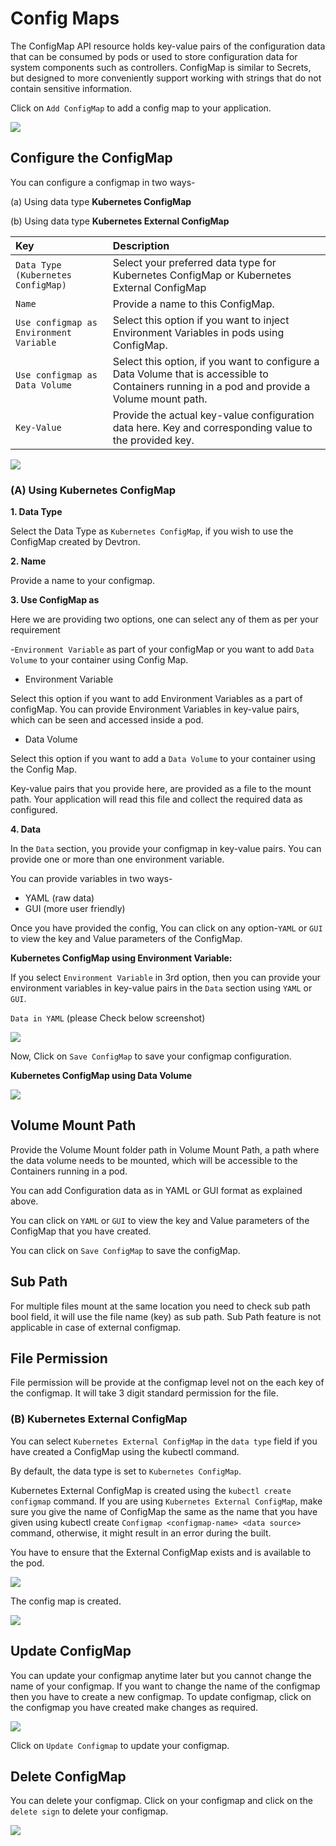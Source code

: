 # Config Maps

The ConfigMap API resource holds key-value pairs of the  configuration data that can be consumed by pods or used to store configuration data for system components such as controllers. ConfigMap is similar to Secrets, but designed to more conveniently support working with strings that do not contain sensitive information.

Click on `Add ConfigMap` to add a config map to your application.


![](https://devtron-public-asset.s3.us-east-2.amazonaws.com/images/creating-application/config-maps/config-map.jpg)

## Configure the ConfigMap

You can configure a configmap in two ways-

\(a\) Using data type **Kubernetes ConfigMap**

\(b\) Using data type **Kubernetes External ConfigMap**


| Key | Description |
| :--- | :--- |
| `Data Type (Kubernetes ConfigMap)` | Select your preferred data type for Kubernetes ConfigMap or Kubernetes External ConfigMap |
| `Name` | Provide a name to this ConfigMap. |
| `Use configmap as Environment Variable` | Select this option if you want to inject Environment Variables in pods using ConfigMap. |
| `Use configmap as Data Volume` | Select this option, if you want to configure a Data Volume that is accessible to Containers running in a pod and provide a Volume mount path. |
| `Key-Value` | Provide the actual key-value configuration data here. Key and corresponding value to the provided key. |

![](https://devtron-public-asset.s3.us-east-2.amazonaws.com/images/creating-application/config-maps/configure-configmap.jpg)

### \(A\) Using Kubernetes ConfigMap

**1. Data Type**

Select the Data Type as `Kubernetes ConfigMap`, if you wish to use the ConfigMap created by Devtron.

**2. Name**

Provide a name to your configmap.

**3. Use ConfigMap as**

Here we are providing two options, one can select any of them as per your requirement

-`Environment Variable` as part of your configMap or you want to add `Data Volume` to your container using Config Map.

* Environment Variable

Select this option if you want to add Environment Variables as a part of configMap. You can provide Environment Variables in key-value pairs, which can be seen and accessed inside a pod.

* Data Volume

Select this option if you want to add a `Data Volume` to your container using the Config Map.

Key-value pairs that you provide here, are provided as a file to the mount path. Your application will read this file and collect the required data as configured.

**4. Data**

In the `Data` section, you provide your configmap in key-value pairs. You can provide one or more than one environment variable.

You can provide variables in two ways-

* YAML \(raw data\)
* GUI \(more user friendly\)

Once you have provided the config, You can click on any option-`YAML` or `GUI` to view the key and Value parameters of the ConfigMap.

**Kubernetes ConfigMap using Environment Variable:**

If you select `Environment Variable` in 3rd option, then you can provide your environment variables in key-value pairs in the `Data` section using `YAML` or `GUI`.

`Data in YAML` \(please Check below screenshot\)

![](https://devtron-public-asset.s3.us-east-2.amazonaws.com/images/creating-application/config-maps/configure-configmap.jpg)

Now, Click on `Save ConfigMap` to save your configmap configuration.

**Kubernetes ConfigMap using Data Volume**

![](https://devtron-public-asset.s3.us-east-2.amazonaws.com/images/creating-application/config-maps/cm-data-volume.jpg)

## Volume Mount Path

Provide the Volume Mount folder path in Volume Mount Path, a path where the data volume needs to be mounted, which will be accessible to the Containers running in a pod.

You can add Configuration data as in YAML or GUI format as explained above.

You can click on `YAML` or `GUI` to view the key and Value parameters of the ConfigMap that you have created.

You can click on `Save ConfigMap` to save the configMap.


## Sub Path
For multiple files mount at the same location you need to check sub path bool field, it will use the file name (key) as sub path. 
Sub Path feature is not applicable in case of external configmap.

## File Permission
File permission will be provide at the configmap level not on the each key of the configmap. It will take 3 digit standard permission for the file.

### \(B\) Kubernetes External ConfigMap

You can select `Kubernetes External ConfigMap` in the `data type` field if you have created a ConfigMap using the kubectl command.

By default, the data type is set to `Kubernetes ConfigMap`.

Kubernetes External ConfigMap is created using the `kubectl create configmap` command. 
If you are using `Kubernetes External ConfigMap`, make sure you give the name of ConfigMap the same as the name that you have given using kubectl create `Configmap <configmap-name> <data source>` command, otherwise, it might result in an error during the built.

You have to ensure that the External ConfigMap exists and is available to the pod.

![](../../.gitbook/assets/config4%20%283%29.jpg)

The config map is created.

![](../../.gitbook/assets/created-configmap.gif)

## Update ConfigMap

You can update your configmap anytime later but you cannot change the name of your configmap. If you want to change the name of the configmap then you have to create a new configmap. To update configmap, click on the configmap you have created make changes as required.

![](../../.gitbook/assets/update_configmap%20%281%29.png)

Click on `Update Configmap` to update your configmap.

## Delete ConfigMap

You can delete your configmap. Click on your configmap and click on the `delete sign` to delete your configmap.

![](../../.gitbook/assets/delete_configmap%20%282%29.png)

